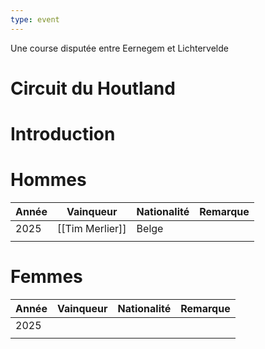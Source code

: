 ```yaml
---
type: event
---
```

Une course disputée entre Eernegem et Lichtervelde
# Circuit du Houtland

# Introduction

# Hommes

| Année | Vainqueur       | Nationalité | Remarque |
| ----- | --------------- | ----------- | -------- |
| 2025  | [[Tim Merlier]] | Belge       |          |
|       |                 |             |          |
# Femmes

| Année | Vainqueur | Nationalité | Remarque |
| ----- | --------- | ----------- | -------- |
| 2025  |           |             |          |
|       |           |             |          |
